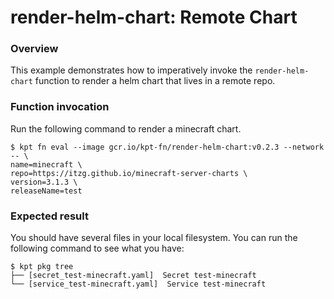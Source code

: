 # render-helm-chart: Remote Chart

### Overview

This example demonstrates how to imperatively invoke the `render-helm-chart`
function to render a helm chart that lives in a remote repo.

### Function invocation

Run the following command to render a minecraft chart.

```shell
$ kpt fn eval --image gcr.io/kpt-fn/render-helm-chart:v0.2.3 --network -- \
name=minecraft \
repo=https://itzg.github.io/minecraft-server-charts \
version=3.1.3 \
releaseName=test
```

### Expected result

You should have several files in your local filesystem. You can run the
following command to see what you have:

```shell
$ kpt pkg tree
├── [secret_test-minecraft.yaml]  Secret test-minecraft
└── [service_test-minecraft.yaml]  Service test-minecraft
```
